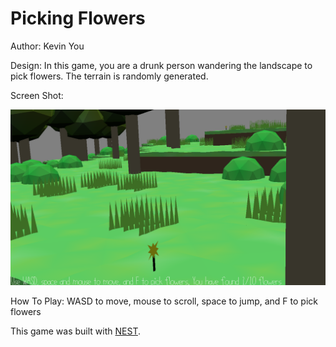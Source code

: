 # Picking Flowers

Author: Kevin You

Design: In this game, you are a drunk person wandering the landscape to pick flowers. The terrain is randomly generated.

Screen Shot:

![Screen Shot](screenshot.png)

How To Play: WASD to move, mouse to scroll, space to jump, and F to pick flowers



This game was built with [NEST](NEST.md).
